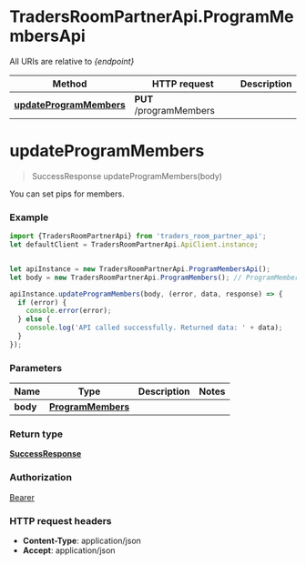 # TradersRoomPartnerApi.ProgramMembersApi

All URIs are relative to *{endpoint}*

Method | HTTP request | Description
------------- | ------------- | -------------
[**updateProgramMembers**](ProgramMembersApi.md#updateProgramMembers) | **PUT** /programMembers | 

<a name="updateProgramMembers"></a>
# **updateProgramMembers**
> SuccessResponse updateProgramMembers(body)



You can set pips for members.

### Example
```javascript
import {TradersRoomPartnerApi} from 'traders_room_partner_api';
let defaultClient = TradersRoomPartnerApi.ApiClient.instance;


let apiInstance = new TradersRoomPartnerApi.ProgramMembersApi();
let body = new TradersRoomPartnerApi.ProgramMembers(); // ProgramMembers | 

apiInstance.updateProgramMembers(body, (error, data, response) => {
  if (error) {
    console.error(error);
  } else {
    console.log('API called successfully. Returned data: ' + data);
  }
});
```

### Parameters

Name | Type | Description  | Notes
------------- | ------------- | ------------- | -------------
 **body** | [**ProgramMembers**](ProgramMembers.md)|  | 

### Return type

[**SuccessResponse**](SuccessResponse.md)

### Authorization

[Bearer](../README.md#Bearer)

### HTTP request headers

 - **Content-Type**: application/json
 - **Accept**: application/json

